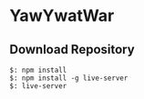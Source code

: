 # YawYwatWar

## Download Repository

    $: npm install
    $: npm install -g live-server
    $: live-server

